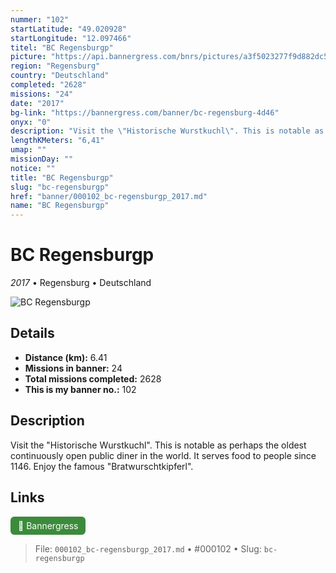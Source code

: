 ```yaml
---
nummer: "102"
startLatitude: "49.020928"
startLongitude: "12.097466"
titel: "BC Regensburgp"
picture: "https://api.bannergress.com/bnrs/pictures/a3f5023277f9d882dc5bb9c62d1f5f17"
region: "Regensburg"
country: "Deutschland"
completed: "2628"
missions: "24"
date: "2017"
bg-link: "https://bannergress.com/banner/bc-regensburg-4d46"
onyx: "0"
description: "Visit the \"Historische Wurstkuchl\". This is notable as perhaps the oldest continuously open public diner in the world. It serves food to people since 1146. Enjoy the famous \"Bratwurschtkipferl\"."
lengthKMeters: "6,41"
umap: ""
missionDay: ""
notice: ""
title: "BC Regensburgp"
slug: "bc-regensburgp"
href: "banner/000102_bc-regensburgp_2017.md"
name: "BC Regensburgp"
---
```

# BC Regensburgp

*2017* • Regensburg • Deutschland

![BC Regensburgp](https://api.bannergress.com/bnrs/pictures/a3f5023277f9d882dc5bb9c62d1f5f17)



## Details
- **Distance (km):** 6.41
- **Missions in banner:** 24
- **Total missions completed:** 2628
- **This is my banner no.:** 102



## Description
Visit the "Historische Wurstkuchl". This is notable as perhaps the oldest continuously open public diner in the world. It serves food to people since 1146. Enjoy the famous "Bratwurschtkipferl".



## Links
<a href="https://bannergress.com/banner/bc-regensburg-4d46" target="_blank" style="display:inline-block;margin-right:8px;padding:6px 12px;background:#3c8b3c;color:#fff;text-decoration:none;border-radius:6px;">🔗 Bannergress</a>



> File: `000102_bc-regensburgp_2017.md`
> • #000102
> • Slug: `bc-regensburgp`
